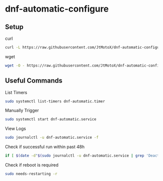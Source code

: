 # dnf-automatic-configure

## Setup

curl
```bash
curl -L https://raw.githubusercontent.com/JtMotoX/dnf-automatic-configure/refs/heads/main/install.sh | sh -s -- run
```

wget
```bash
wget -O - https://raw.githubusercontent.com/JtMotoX/dnf-automatic-configure/refs/heads/main/install.sh | sh -s -- run
```

## Useful Commands

List Timers

```bash
sudo systemctl list-timers dnf-automatic.timer
```

Manually Trigger

```bash
sudo systemctl start dnf-automatic.service
```

View Logs

```bash
sudo journalctl -u dnf-automatic.service -f
```

Check if successful run within past 48h

```bash
if [ $(date -d"$(sudo journalctl -u dnf-automatic.service | grep 'Deactivated successfully' | tail -n1 | awk '{print $1" "$2}')" +%s 2>/dev/null) -ge $(date -d'2 days ago' +%s) ]; then echo 'Successfully ran within the past 24 hours.'; else echo 'Did not complete within the past 24 hours.'; fi
```

Check if reboot is required

```bash
sudo needs-restarting -r
```
